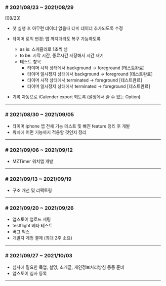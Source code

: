 ### # 2021/08/23 ~ 2021/08/29 
[08/23]
- 첫 실행 후 아무런 데이터 없을때 더미 데이터 추가되도록 수정
- 타이머 로직 변경: 앱 꺼지더라도 복구 가능하도록
    - as is: 스케쥴러로 1초씩 셈
    - to be: 시작 시간, 종료시간 저장해서 시간 재기
    - 테스트 항목
      - 타이머 시작 상태에서 background -> foreground [테스트완료]
      - 타이머 일시정지 상태에서 background -> foreground [테스트완료]
      - 타이머 시작 상태에서 terminated -> foreground [테스트완료]
      - 타이머 일시정지 상태에서 terminated -> foreground [테스트완료]


- 기록 자동으로 iCalender export 되도록 (설정에서 끌 수 있는 Option)

---
### # 2021/08/30 ~ 2021/09/05
- 타이머 iphone 앱 전체 기능 테스트 및 빠진 feature 정리 후 개발
- 워치에 어떤 기능까지 적용할 것인지 정리
---
### # 2021/09/06 ~ 2021/09/12
- MZTimer 워치앱 개발
---
### # 2021/09/13 ~ 2021/09/19
- 구조 개선 및 리팩토링

---
### # 2021/09/20 ~ 2021/09/26
- 앱스토어 업로드 세팅
- testflight 베타 테스트
- 버그 픽스
- 개발자 계정 결제 (최대 2주 소요)
---
### # 2021/09/27 ~ 2021/10/03
- 심사에 필요한 목업, 설명, 소개글, 개인정보처리방침 등등 준비
- 앱스토어 심사 등록
---
